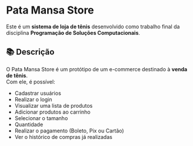 # Pata Mansa Store

Este é um **sistema de loja de tênis** desenvolvido como trabalho final da disciplina **Programação de Soluções Computacionais**.

## 📚 Descrição

O Pata Mansa Store é um protótipo de um e-commerce destinado à **venda de tênis**.  
Com ele, é possível:

- Cadastrar usuários
- Realizar o login
- Visualizar uma lista de produtos
- Adicionar produtos ao carrinho
- Selecionar o tamanho
- Quantidade
- Realizar o pagamento (Boleto, Pix ou Cartão)
- Ver o histórico de compras já realizadas

